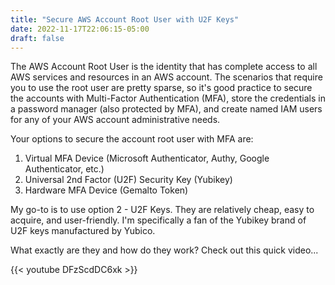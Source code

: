 ```yaml
---
title: "Secure AWS Account Root User with U2F Keys"
date: 2022-11-17T22:06:15-05:00
draft: false
---
```


The AWS Account Root User is the identity that has complete access to all AWS services and resources in an AWS account. The scenarios that require you to use the root user are pretty sparse, so it's good practice to secure the accounts with Multi-Factor Authentication (MFA), store the credentials in a password manager (also protected by MFA), and create named IAM users for any of your AWS account administrative needs. 

Your options to secure the account root user with MFA are:

1. Virtual MFA Device (Microsoft Authenticator, Authy, Google Authenticator, etc.)
1. Universal 2nd Factor (U2F) Security Key (Yubikey)
1. Hardware MFA Device (Gemalto Token)

My go-to is to use option 2 - U2F Keys. They are relatively cheap, easy to acquire, and user-friendly. I'm specifically a fan of the Yubikey brand of U2F keys manufactured by Yubico.

What exactly are they and how do they work? Check out this quick video...

{{< youtube DFzScdDC6xk >}}